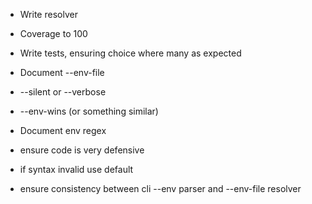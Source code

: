 * Write resolver

* Coverage to 100

* Write tests, ensuring choice where many as expected

* Document --env-file

* --silent or --verbose

* --env-wins (or something similar)

* Document env regex

* ensure code is very defensive

* if syntax invalid use default

* ensure consistency between cli --env parser and --env-file resolver
